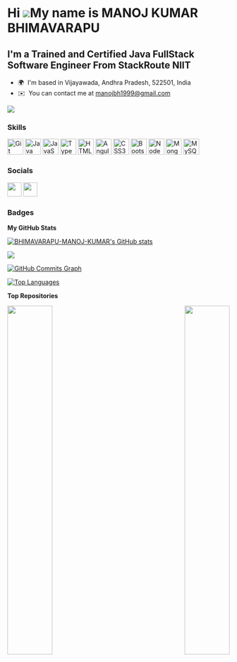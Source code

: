 Hi ![](https://user-images.githubusercontent.com/18350557/176309783-0785949b-9127-417c-8b55-ab5a4333674e.gif)My name is MANOJ KUMAR BHIMAVARAPU
===============================================================================================================================================

I'm a Trained and Certified Java FullStack Software Engineer From StackRoute NIIT
------------------------------------------------------------

* 🌍  I'm based in Vijayawada, Andhra Pradesh, 522501, India
* ✉️  You can contact me at [manojbh1999@gmail.com](mailto:manojbh1999@gmail.com)

<a href="https://www.github.com/BHIMAVARAPU-MANOJ-KUMAR" target="_blank" rel="noreferrer"><img
src="https://img.shields.io/github/followers/BHIMAVARAPU-MANOJ-KUMAR?logo=github&style=for-the-badge&color=f97316&labelColor=000000" /></a>

### Skills


<p align="left">
<a href="https://git-scm.com/" target="_blank" rel="noreferrer"><img src="https://raw.githubusercontent.com/danielcranney/readme-generator/main/public/icons/skills/git-colored.svg" width="36" height="36" alt="Git" /></a>
<a href="https://www.oracle.com/java/" target="_blank" rel="noreferrer"><img src="https://raw.githubusercontent.com/danielcranney/readme-generator/main/public/icons/skills/java-colored.svg" width="36" height="36" alt="Java" /></a>
<a href="https://developer.mozilla.org/en-US/docs/Web/JavaScript" target="_blank" rel="noreferrer"><img src="https://raw.githubusercontent.com/danielcranney/readme-generator/main/public/icons/skills/javascript-colored.svg" width="36" height="36" alt="JavaScript" /></a>
<a href="https://www.typescriptlang.org/" target="_blank" rel="noreferrer"><img src="https://raw.githubusercontent.com/danielcranney/readme-generator/main/public/icons/skills/typescript-colored.svg" width="36" height="36" alt="TypeScript" /></a>
<a href="https://developer.mozilla.org/en-US/docs/Glossary/HTML5" target="_blank" rel="noreferrer"><img src="https://raw.githubusercontent.com/danielcranney/readme-generator/main/public/icons/skills/html5-colored.svg" width="36" height="36" alt="HTML5" /></a>
<a href="https://angular.io/" target="_blank" rel="noreferrer"><img src="https://raw.githubusercontent.com/danielcranney/readme-generator/main/public/icons/skills/angularjs-colored.svg" width="36" height="36" alt="Angular" /></a>
<a href="https://www.w3.org/TR/CSS/#css" target="_blank" rel="noreferrer"><img src="https://raw.githubusercontent.com/danielcranney/readme-generator/main/public/icons/skills/css3-colored.svg" width="36" height="36" alt="CSS3" /></a>
<a href="https://getbootstrap.com/" target="_blank" rel="noreferrer"><img src="https://raw.githubusercontent.com/danielcranney/readme-generator/main/public/icons/skills/bootstrap-colored.svg" width="36" height="36" alt="Bootstrap" /></a>
<a href="https://nodejs.org/en/" target="_blank" rel="noreferrer"><img src="https://raw.githubusercontent.com/danielcranney/readme-generator/main/public/icons/skills/nodejs-colored.svg" width="36" height="36" alt="NodeJS" /></a>
<a href="https://www.mongodb.com/" target="_blank" rel="noreferrer"><img src="https://raw.githubusercontent.com/danielcranney/readme-generator/main/public/icons/skills/mongodb-colored.svg" width="36" height="36" alt="MongoDB" /></a>
<a href="https://www.mysql.com/" target="_blank" rel="noreferrer"><img src="https://raw.githubusercontent.com/danielcranney/readme-generator/main/public/icons/skills/mysql-colored.svg" width="36" height="36" alt="MySQL" /></a>
</p>


### Socials

<p align="left"> <a href="https://www.github.com/BHIMAVARAPU-MANOJ-KUMAR" target="_blank" rel="noreferrer"><img src="https://raw.githubusercontent.com/danielcranney/readme-generator/main/public/icons/socials/github.svg" width="32" height="32" /></a> <a href="https://www.linkedin.com/in/bhimavarapu-manoj-kumar-reddy" target="_blank" rel="noreferrer"><img src="https://raw.githubusercontent.com/danielcranney/readme-generator/main/public/icons/socials/linkedin.svg" width="32" height="32" /></a></p>

### Badges

<b>My GitHub Stats</b>

<a href="http://www.github.com/BHIMAVARAPU-MANOJ-KUMAR"><img src="https://github-readme-stats.vercel.app/api?username=BHIMAVARAPU-MANOJ-KUMAR&show_icons=true&hide=&count_private=true&title_color=3382ed&text_color=ffffff&icon_color=f97316&bg_color=000000&hide_border=true&show_icons=true" alt="BHIMAVARAPU-MANOJ-KUMAR's GitHub stats" /></a>

<a href="http://www.github.com/BHIMAVARAPU-MANOJ-KUMAR"><img src="https://github-readme-streak-stats.herokuapp.com/?user=BHIMAVARAPU-MANOJ-KUMAR&stroke=ffffff&background=000000&ring=3382ed&fire=3382ed&currStreakNum=ffffff&currStreakLabel=3382ed&sideNums=ffffff&sideLabels=ffffff&dates=ffffff&hide_border=true" /></a>

<a href="http://www.github.com/BHIMAVARAPU-MANOJ-KUMAR"><img src="https://github-readme-activity-graph.cyclic.app/graph?username=BHIMAVARAPU-MANOJ-KUMAR&bg_color=000000&color=ffffff&line=f97316&point=ffffff&area_color=000000&area=true&hide_border=true&custom_title=GitHub%20Commits%20Graph" alt="GitHub Commits Graph" /></a>

<a href="https://github.com/BHIMAVARAPU-MANOJ-KUMAR" align="left"><img src="https://github-readme-stats.vercel.app/api/top-langs/?username=BHIMAVARAPU-MANOJ-KUMAR&langs_count=10&title_color=3382ed&text_color=ffffff&icon_color=f97316&bg_color=000000&hide_border=true&locale=en&custom_title=Top%20%Languages" alt="Top Languages" /></a>

<b>Top Repositories</b>

<div width="100%" align="center"><a href="https://github.com/BHIMAVARAPU-MANOJ-KUMAR/Designing-a-Invoice-PDF-Using-Java" align="left"><img align="left" width="45%" src="https://github-readme-stats.vercel.app/api/pin/?username=BHIMAVARAPU-MANOJ-KUMAR&repo=Designing-a-Invoice-PDF-Using-Java&title_color=3382ed&text_color=ffffff&icon_color=f97316&bg_color=000000&hide_border=true&locale=en" /></a><a href="https://github.com/BHIMAVARAPU-MANOJ-KUMAR/My-Profile" align="right"><img align="right" width="45%" src="https://github-readme-stats.vercel.app/api/pin/?username=BHIMAVARAPU-MANOJ-KUMAR&repo=My-Profile&title_color=3382ed&text_color=ffffff&icon_color=f97316&bg_color=000000&hide_border=true&locale=en" /></a></div><br /><br /><br /><br /><br /><br /><br />
